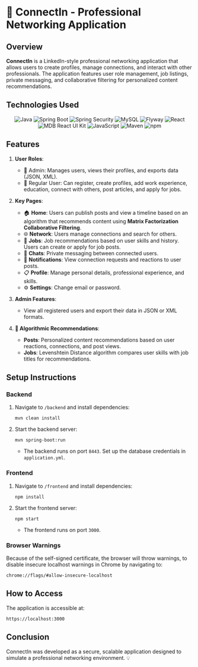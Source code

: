 
# 📘 ConnectIn - Professional Networking Application

## Overview
**ConnectIn** is a LinkedIn-style professional networking application that allows users to create profiles, manage connections, and interact with other professionals. The application features user role management, job listings, private messaging, and collaborative filtering for personalized content recommendations.

## Technologies Used
<p align="center"> 
   <img src="https://img.shields.io/badge/Java-ED8B00?style=for-the-badge&logo=java&logoColor=white" alt="Java"> 
   <img src="https://img.shields.io/badge/Spring_Boot-6DB33F?style=for-the-badge&logo=spring-boot&logoColor=white" alt="Spring Boot"> 
   <img src="https://img.shields.io/badge/Spring_Security-6DB33F?style=for-the-badge&logo=spring-security&logoColor=white" alt="Spring Security"> 
   <img src="https://img.shields.io/badge/MySQL-4479A1?style=for-the-badge&logo=mysql&logoColor=white" alt="MySQL"> 
   <img src="https://img.shields.io/badge/Flyway-CC0200?style=for-the-badge&logo=flyway&logoColor=white" alt="Flyway"> 
   <img src="https://img.shields.io/badge/React-61DAFB?style=for-the-badge&logo=react&logoColor=black" alt="React"> 
   <img src="https://img.shields.io/badge/MDB_React_UI_Kit-37B8AF?style=for-the-badge&logoColor=white" alt="MDB React UI Kit"> 
   <img src="https://img.shields.io/badge/JavaScript-F7DF1E?style=for-the-badge&logo=javascript&logoColor=black" alt="JavaScript"> 
   <img src="https://img.shields.io/badge/Maven-C71A36?style=for-the-badge&logo=apache-maven&logoColor=white" alt="Maven"> 
   <img src="https://img.shields.io/badge/npm-CB3837?style=for-the-badge&logo=npm&logoColor=white" alt="npm"> 
</p>

## Features
1. **User Roles**:
   - 👑 Admin: Manages users, views their profiles, and exports data (JSON, XML).
   - 👤 Regular User: Can register, create profiles, add work experience, education, connect with others, post articles, and apply for jobs.
   
2. **Key Pages**:
   - 🏠 **Home**: Users can publish posts and view a timeline based on an algorithm that recommends content using **Matrix Factorization Collaborative Filtering**.
   - 🌐 **Network**: Users manage connections and search for others.
   - 💼 **Jobs**: Job recommendations based on user skills and history. Users can create or apply for job posts.
   - 💬 **Chats**: Private messaging between connected users.
   - 🔔 **Notifications**: View connection requests and reactions to user posts.
   - 📋 **Profile**: Manage personal details, professional experience, and skills.
   - ⚙️ **Settings**: Change email or password.

3. **Admin Features**:
   - View all registered users and export their data in JSON or XML formats.

4. **🧠 Algorithmic Recommendations**:
   - **Posts**: Personalized content recommendations based on user reactions, connections, and post views.
   - **Jobs**: Levenshtein Distance algorithm compares user skills with job titles for recommendations.

## Setup Instructions

### Backend
1. Navigate to `/backend` and install dependencies:
   ```
   mvn clean install
   ```
2. Start the backend server:
   ```
   mvn spring-boot:run
   ```
   - The backend runs on port `8443`. Set up the database credentials in `application.yml`.

### Frontend
1. Navigate to `/frontend` and install dependencies:
   ```
   npm install
   ```
2. Start the frontend server:
   ```
   npm start
   ```
   - The frontend runs on port `3000`.

### Browser Warnings 
Because of the self-signed certificate, the browser will throw warnings, to disable insecure localhost warnings in Chrome by navigating to:
```
chrome://flags/#allow-insecure-localhost
```

##  How to Access
The application is accessible at:
```
https://localhost:3000
```

##  Conclusion
ConnectIn was developed as a secure, scalable application designed to simulate a professional networking environment. 💡
